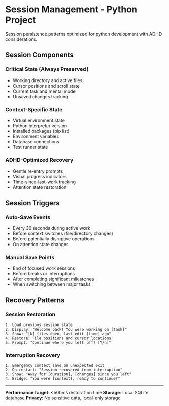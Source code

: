 # Session Management - Python Project

Session persistence patterns optimized for python development with ADHD considerations.

## Session Components

### Critical State (Always Preserved)
- Working directory and active files
- Cursor positions and scroll state
- Current task and mental model
- Unsaved changes tracking

### Context-Specific State

- Virtual environment state
- Python interpreter version
- Installed packages (pip list)
- Environment variables
- Database connections
- Test runner state


### ADHD-Optimized Recovery
- Gentle re-entry prompts
- Visual progress indicators
- Time-since-last-work tracking
- Attention state restoration

## Session Triggers

### Auto-Save Events
- Every 30 seconds during active work
- Before context switches (file/directory changes)
- Before potentially disruptive operations
- On attention state changes

### Manual Save Points
- End of focused work sessions
- Before breaks or interruptions
- After completing significant milestones
- When switching between major tasks

## Recovery Patterns

### Session Restoration
```
1. Load previous session state
2. Display: "Welcome back! You were working on [task]"
3. Show: "[N] files open, last edit [time] ago"
4. Restore: File positions and cursor locations
5. Prompt: "Continue where you left off? [Y/n]"
```

### Interruption Recovery
```
1. Emergency context save on unexpected exit
2. On restart: "Session recovered from interruption"
3. Show: "Away for [duration], [changes] since you left"
4. Bridge: "You were [context], ready to continue?"
```

---

**Performance Target**: <500ms restoration time
**Storage**: Local SQLite database
**Privacy**: No sensitive data, local-only storage
